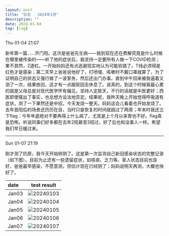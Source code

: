 ```yaml
---
layout: post
title: "日志 - 2024年1月"
description: ""
date: 2024-01-04
tag: [log]
---
```

Thu 01-04 21:07

新年第一篇……开门阳。这次是爸爸先生病——我到现在还在费解究竟是什么时候在哪里被传染的——听了他的症状后，我坚持一定要所有人做一下COVID检测；果不其然，2道杠。一开始妈妈还有点逃避现实地认为可能验错了，T线必须得是红色才是感染；第二天早上爸爸说他好了，打喷嚏、咳嗽时不戴口罩就算了，为了证明自己的状态又强行做了一波家务，然后还出门办事。直到中午回来被我逼着又测了一次，结果依旧，这才有一点服软回去休息了。说真的，到这个时候我最心累的就是父母总是对现代医学怀有偏见，坚持人定胜天，不行的话就是中医更好；西医即使摆出了事实，也总想方设法地否定。结果呢，我昨天晚上开始觉得呼吸道有症状，测了一下果然还是中招，今天发烧一整天。妈妈这会儿看着也开始发烧了。去年首阳后的场景还历历在目，当时只是恢复的时间就超过了两周；年末时我还立下flag：今年年底绝对不要再得上什么病了，尤其是上个月以来胃也不好。flag真是恐怖。听说同事们好多都在去年2阳甚至3阳过，好了后也和没事人一样。希望我们早日缓过来。

---
Sun 01-07 21:19

刚才测了抗原，我今天开始转阴了。这是第一次监测自己新冠感染状态的完整记录（如下图）。目前为止还有一些遗留症状，如咳痰、乏力等。家人状态目前也良好，爸爸最早感染，不愿意测，但估计现在已经阴了；妈妈说明天再测，大概也快好了。

| date  | test result                                                                                                      |
|:------|------------------------------------------------------------------------------------------------------------------|
| Jan03 | <img src="https://youweiMa.github.io/assets/covid_testing_result_240103-240107/20240103.jpg" title="20240103"/>  |
| Jan04 | <img src="https://youweiMa.github.io/assets/covid_testing_result_240103-240107/20240104.jpg" title="20240104"/>  |
| Jan05 | <img src="https://youweiMa.github.io/assets/covid_testing_result_240103-240107/20240105.jpg" title="20240105"/>  |
| Jan06 | <img src="https://youweiMa.github.io/assets/covid_testing_result_240103-240107/20240106.jpg" title="20240106"/>  |
| Jan07 | <img src="https://youweiMa.github.io/assets/covid_testing_result_240103-240107/20240107.jpg" title="20240107"/>  |